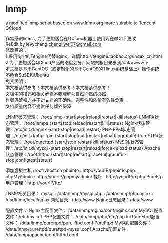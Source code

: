 lnmp
====

a modified lnmp script based on www.lnmp.org more suitable to Tencent QCloud


非常感谢licess, 为了更加适合在QCloud机器上使用现在做如下更改               
ReEdit by levychang <changliwei07@gmail.com>                               
修改目的：                                                                 
1.采用淘宝的Tengine代替nginx，详情http://tengine.taobao.org/index_cn.html  
2.为了更加适合QCloud产品的磁盘划分，网站的根目录移到/data/www下            
本文档是基于CentOS（或定制化的基于CentOS的Tlinux系统基础上）操作系统       
不适合SuSE和Ubuntu                                                         
免责声明：                                                                 
本文档紧供参考！本文档紧供参考！本文档紧供参考！                           
文档中的描述和相关步骤不要理解为自然而然的必然                             
作者保留权力并不对文档的正确性、完整性和质量有效性负责。                   
文档质量内容不提供任何额外保障                                             



LNMP状态管理： /root/lnmp {start|stop|reload|restart|kill|status}
LNMPA状态管理： /root/lnmpa {start|stop|reload|restart|kill|status}
Nginx状态管理：/etc/init.d/nginx {start|stop|reload|restart}
PHP-FPM状态管理：/etc/init.d/php-fpm {start|stop|quit|restart|reload|logrotate}
PureFTPd状态管理： /root/pureftpd {start|stop|restart|kill|status}
MySQL状态管理：/etc/init.d/mysql {start|stop|restart|reload|force-reload|status}
Apache状态管理：/root/httpd {start|stop|restart|graceful|graceful-stop|configtest|status}



添加虚拟主机 /root/vhost.sh
phpinfo : http://yourIP/phpinfo.php
phpMyAdmin : http://yourIP/phpmyadmin/
探针 : http://yourIP/p.php
PureFtp用户管理：http://yourIP/ftp/



LNMP相关目录：
mysql :   /data/lnmp/mysql
php :     /data/lnmp/php
nginx :   /usr/lnmp/local/nginx
网站目录 :     /data/www
Nginx日志目录：/data/www

配置文件：
Nginx主配置文件： /data/lnmp/nginx/conf/nginx.conf
MySQL配置文件：/etc/my.cnf
PHP配置文件： /data/lnmp/php/etc/php.ini
PureFtpd配置文件： /data/lnmp/pureftpd/pure-ftpd.conf
PureFtpd MySQL配置文件： /data/lnmp/pureftpd/pureftpd-mysql.conf
Apache配置文件： /data/lnmp/apache/conf/httpd.conf